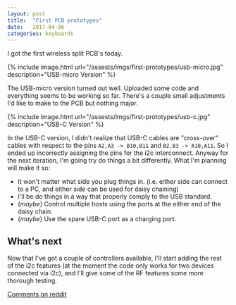```yaml
---
layout: post
title:  "First PCB prototypes"
date:   2017-04-06
categories: keyboards
---
```


I got the first wireless split PCB's today.

{% include image.html url="/assests/imgs/first-prototypes/usb-micro.jpg" description="USB-micro Version" %}

The USB-micro version turned out well.  Uploaded some code and everything seems
to be working so far. There's a couple small adjustments I'd like to make to
the PCB but nothing major.


{% include image.html url="/assests/imgs/first-prototypes/usb-c.jpg" description="USB-C Version" %}

In the USB-C version, I didn't realize that USB-C cables are "cross-over" cables
with respect to the pins `A2,A3 -> B10,B11` and `B2,B3 -> A10,A11`. So I ended up
incorrectly assigning the pins for the i2c interconnect.
Anyway for the next iteration, I'm going try do things a bit differently. What I'm
planning will make it so:

* It won't matter what side you plug things in. (i.e. either side can connect to a PC, and either side can be used for daisy chaining)
* I'll be do things in a way that properly comply to the USB standard.
* (*maybe*) Control multiple hosts using the ports at the either end of the daisy chain.
* (*maybe*) Use the spare USB-C port as a charging port.


## What's next

Now that I've got a couple of controllers available, I'll start adding the rest
of the i2c features (at the moment the code only works for two devices connected
via i2c), and I'll give some of the RF features some more thorough testing.

[Comments on reddit](http://blog.seethis.link/2017/04/06/first-wsplit-prototypes.html)

